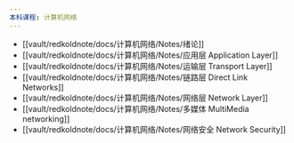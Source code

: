 ```yaml
---
本科课程: 计算机网络
---
```

-  [[vault/redkoldnote/docs/计算机网络/Notes/绪论]]
- [[vault/redkoldnote/docs/计算机网络/Notes/应用层 Application Layer]]
- [[vault/redkoldnote/docs/计算机网络/Notes/运输层 Transport Layer]]
- [[vault/redkoldnote/docs/计算机网络/Notes/链路层 Direct Link Networks]]
- [[vault/redkoldnote/docs/计算机网络/Notes/网络层 Network Layer]]
- [[vault/redkoldnote/docs/计算机网络/Notes/多媒体 MultiMedia networking]]
- [[vault/redkoldnote/docs/计算机网络/Notes/网络安全 Network Security]]